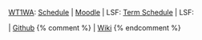 [WT1WA]({{site.baseurl}}ws2015/wt1wa): [Schedule]({{site.baseurl}}ws2015/wt1wa/schedule/index.html)
| [Moodle](https://moodle.htw-berlin.de/course/view.php?id=7350)
| LSF: [Term Schedule](https://lsf.htw-berlin.de/qisserver/rds?state=wplan&act=stg&pool=stg&P.subc=plan&k_abstgv.abstgvnr=168&idcol=k_abstgv.abstgvnr&idval=168&r_zuordabstgv.semvonint=1&k_abstgv.dtxt=internationale&missing=allTerms&r_zuordabstgv.sembisint=1&purge=n&getglobal=n&text=Internationale+Medieninformatik+%28M%29%2C+PrüfungsOrdnung+20082) | LSF:

| [Github](https://github.com/htw-imi-wt1wa-ws2015/)
{% comment %}
| [Wiki](https://github.com/htw-imi-webapplications/bentobox/wiki/)
{% endcomment %}
